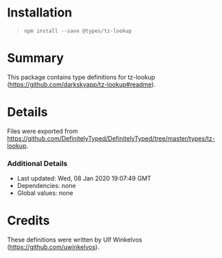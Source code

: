 # Installation
> `npm install --save @types/tz-lookup`

# Summary
This package contains type definitions for tz-lookup (https://github.com/darkskyapp/tz-lookup#readme).

# Details
Files were exported from https://github.com/DefinitelyTyped/DefinitelyTyped/tree/master/types/tz-lookup.

### Additional Details
 * Last updated: Wed, 08 Jan 2020 19:07:49 GMT
 * Dependencies: none
 * Global values: none

# Credits
These definitions were written by Ulf Winkelvos (https://github.com/uwinkelvos).
